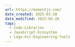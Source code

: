 ```yaml
---
url: https://momentjs.com/
date_created: 2025-03-20
date_modified: 2025-03-20
tags:
  - Code-Libraries
  - JavaScript-Ecosystem
  - Lego-Kit-Engineering-Tools
---
```

